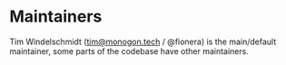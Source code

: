 # Maintainers

Tim Windelschmidt (<tim@monogon.tech> / @fionera) is the main/default maintainer, some parts of the codebase have other maintainers.